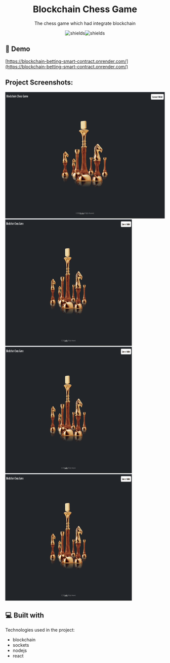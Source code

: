 <h1 align="center" id="title">Blockchain Chess Game</h1>

<p align="center" id="description">The chess game which had integrate blockchain</p>

<p align="center"><img src="https://img.shields.io/badge/download-you_like-blue" alt="shields"><img src="https://img.shields.io/badge/contributors-3-red" alt="shields"></p>

<h2>🚀 Demo</h2>

[https://blockchain-betting-smart-contract.onrender.com/](https://blockchain-betting-smart-contract.onrender.com/)

<h2>Project Screenshots:</h2>


<img src="images\screenshot1.png" alt="project-screenshot" width="800" height="400/">
<img src="images\screenshot1.png" alt="project-screenshot" width="400" height="400/">
<img src="images\screenshot1.png" alt="project-screenshot" width="400" height="400/">
<img src="images\screenshot1.png" alt="project-screenshot" width="400" height="400/">

  
  
<h2>💻 Built with</h2>

Technologies used in the project:

*   blockchain
*   sockets
*   nodejs
*   react
